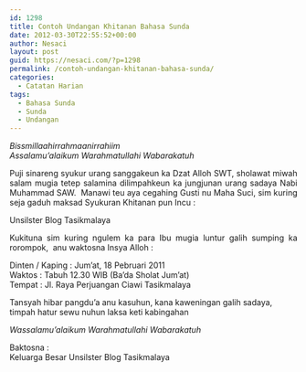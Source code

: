 ```yaml
---
id: 1298
title: Contoh Undangan Khitanan Bahasa Sunda
date: 2012-03-30T22:55:52+00:00
author: Nesaci
layout: post
guid: https://nesaci.com/?p=1298
permalink: /contoh-undangan-khitanan-bahasa-sunda/
categories:
  - Catatan Harian
tags:
  - Bahasa Sunda
  - Sunda
  - Undangan
---
```

<p style="text-align: justify;">
  <em>Bissmillaahirrahmaanirrahiim</em><br /> <em> Assalamu’alaikum Warahmatullahi Wabarakatuh</em>
</p>

<p style="text-align: justify;">
  Puji sinareng syukur urang sanggakeun ka Dzat Alloh SWT, sholawat miwah salam mugia tetep salamina dilimpahkeun ka jungjunan urang sadaya Nabi Muhammad SAW.  Manawi teu aya cegahing Gusti nu Maha Suci, sim kuring seja gaduh maksad Syukuran Khitanan pun Incu :
</p>

<p style="text-align: justify;">
  Unsilster Blog Tasikmalaya
</p>

<p style="text-align: justify;">
  Kukituna sim kuring ngulem ka para Ibu mugia luntur galih sumping ka rorompok,  anu waktosna Insya Alloh :
</p>

<p style="text-align: justify;">
  Dinten / Kaping : Jum’at, 18 Pebruari 2011<br /> Waktos : Tabuh 12.30 WIB (Ba’da Sholat Jum’at)<br /> Tempat : Jl. Raya Perjuangan Ciawi Tasikmalaya
</p>

<p style="text-align: justify;">
  Tansyah hibar pangdu’a anu kasuhun, kana kaweningan galih sadaya,<br /> timpah hatur sewu nuhun laksa keti kabingahan
</p>

<p style="text-align: justify;">
  <em>Wassalamu’alaikum Warahmatullahi Wabarakatuh</em>
</p>

<p style="text-align: justify;">
  Baktosna :<br /> Keluarga Besar Unsilster Blog Tasikmalaya
</p>